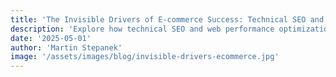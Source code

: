 ```yaml
---
title: 'The Invisible Drivers of E-commerce Success: Technical SEO and Web Performance Optimization'
description: 'Explore how technical SEO and web performance optimization critically impact e-commerce success. Learn how site speed, mobile experience, and technical infrastructure influence conversion rates and revenue.'
date: '2025-05-01'
author: 'Martin Stepanek'
image: '/assets/images/blog/invisible-drivers-ecommerce.jpg'
---
```


<!--
CONTENT PLACEHOLDER - Please copy the full blog post content from:
https://www.techseovitals.com/811/the-invisible-drivers-of-e-commerce-success-technical-seo-and-web-performance-optimization/

The article should include:
- Technical SEO impact on e-commerce
- Web performance optimization strategies
- Site speed and mobile experience
- Technical infrastructure guidelines
- Conversion rate and revenue optimization

Featured image URL: https://www.techseovitals.com/wp-content/uploads/2025/05/og-invisible-drivers-of-ecommerce-success.png
-->